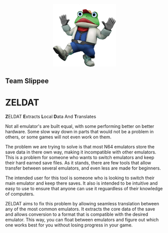 <p align="center">
  <img src="1200px-SF643D_Slippy.webp" alt="logo" width="200" />
</p>

## Team Slippee
# ZELDAT
**Z**ELDAT **E**xtracts **L**ocal **D**ata And **T**ranslates


Not all emulator's are built equal, with some performing better on better hardware. Some slow way down in parts that would not be a problem in others, or some games will not even work on them.  

The problem we are trying to solve is that most N64 emulators store the save data in there own way, making it incompatible with other emulators. This is a problem for someone who wants to switch emulators and keep their hard earned save files. As it stands, there are few tools that allow transfer between several emulators, and even less are made for beginners.   

The intended user for this tool is someone who is looking to switch their main emulator and keep there saves. It also is intended to be intuitive and easy to use to ensure that anyone can use it reguardless of their knowledge of computers.  

ZELDAT aims to fix this problem by allowing seamless translation between any of the most common emulators. It extracts the core data of the save and allows conversion to a format that is compatible with the desired emulator. This way, you can float between emulators and figure out which one works best for you without losing progress in your game.
